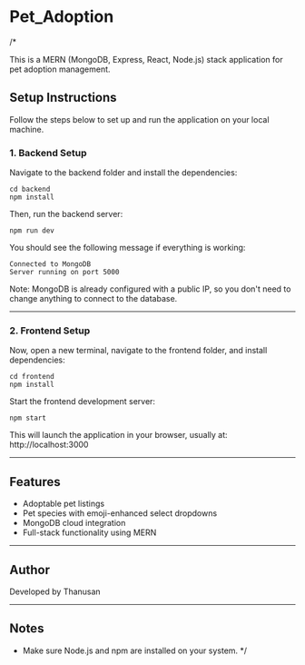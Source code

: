 # Pet_Adoption

/*


This is a MERN (MongoDB, Express, React, Node.js) stack application for pet adoption management.


## Setup Instructions

Follow the steps below to set up and run the application on your local machine.

### 1. Backend Setup

Navigate to the backend folder and install the dependencies:

    cd backend
    npm install

Then, run the backend server:

    npm run dev

You should see the following message if everything is working:

    Connected to MongoDB
    Server running on port 5000

Note: MongoDB is already configured with a public IP, so you don't need to change anything to connect to the database.

---

### 2. Frontend Setup

Now, open a new terminal, navigate to the frontend folder, and install dependencies:

    cd frontend
    npm install

Start the frontend development server:

    npm start

This will launch the application in your browser, usually at: http://localhost:3000

---

## Features

- Adoptable pet listings
- Pet species with emoji-enhanced select dropdowns
- MongoDB cloud integration
- Full-stack functionality using MERN

---

## Author

Developed by Thanusan

---

## Notes

- Make sure Node.js and npm are installed on your system.
*/
